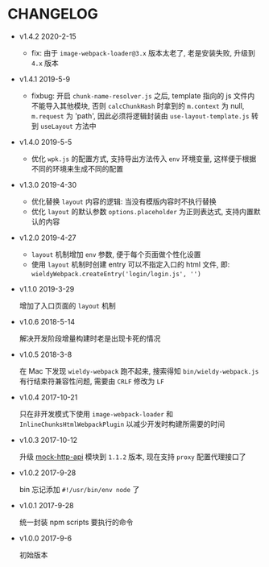 # CHANGELOG

* v1.4.2 2020-2-15

  * fix: 由于 `image-webpack-loader@3.x` 版本太老了, 老是安装失败, 升级到 `4.x` 版本

* v1.4.1 2019-5-9

  * fixbug: 开启 `chunk-name-resolver.js` 之后, template 指向的 js 文件内不能导入其他模块, 否则 `calcChunkHash` 时拿到的 `m.context` 为 null, `m.request` 为 'path', 因此必须将逻辑封装由 `use-layout-template.js` 转到 `useLayout` 方法中

* v1.4.0 2019-5-5

  * 优化 `wpk.js` 的配置方式, 支持导出方法传入 `env` 环境变量, 这样便于根据不同的环境来生成不同的配置

* v1.3.0 2019-4-30

  * 优化替换 `layout` 内容的逻辑: 当没有模版内容时不执行替换
  * 优化 `layout` 的默认参数 `options.placeholder` 为正则表达式, 支持内置默认的内容

* v1.2.0 2019-4-27

  * `layout` 机制增加 `env` 参数, 便于每个页面做个性化设置
  * 使用 `layout` 机制时创建 entry 可以不指定入口的 html 文件, 即: `wieldyWebpack.createEntry('login/login.js', '')`

* v1.1.0 2019-3-29

  增加了入口页面的 `layout` 机制

* v1.0.6 2018-5-14

  解决开发阶段增量构建时老是出现卡死的情况

* v1.0.5 2018-3-8

  在 Mac 下发现 `wieldy-webpack` 跑不起来, 搜索得知 `bin/wieldy-webpack.js` 有行结束符兼容性问题, 需要由 `CRLF` 修改为 `LF`

* v1.0.4 2017-10-21

  只在非开发模式下使用 `image-webpack-loader` 和 `InlineChunksHtmlWebpackPlugin` 以减少开发时构建所需要的时间

* v1.0.3 2017-10-12

  升级 [mock-http-api](https://github.com/ufologist/mock-http-api) 模块到 `1.1.2` 版本, 现在支持 `proxy` 配置代理接口了

* v1.0.2 2017-9-28

  bin 忘记添加 `#!/usr/bin/env node` 了

* v1.0.1 2017-9-28

  统一封装 npm scripts 要执行的命令

* v1.0.0 2017-9-6

  初始版本